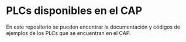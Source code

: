 # PLCs disponibles en el CAP
En este repositorio se pueden encontrar la documentación y códigos de ejemplos de los PLCs que se encuentran en el CAP.
